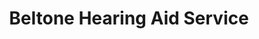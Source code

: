 ---
title: "Beltone Hearing Aid Service"
url: /gladstone/beltone-hearing-aid-service/
shop: Hörgeräte
---